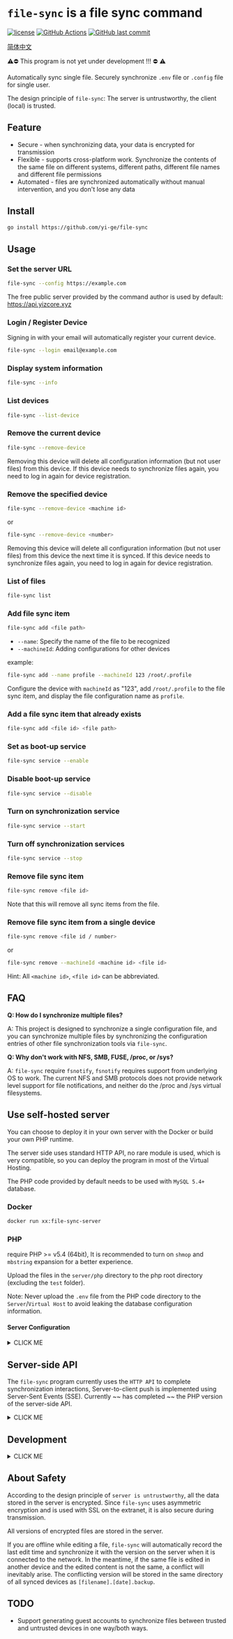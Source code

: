 # `file-sync` is a file sync command

[![license](https://img.shields.io/github/license/yi-ge/file-sync.svg?style=flat-square)](https://github.com/yi-ge/file-sync/blob/master/LICENSE)
[![GitHub Actions](https://img.shields.io/endpoint.svg?url=https%3A%2F%2Factions-badge.atrox.dev%2Fyi-ge%2Ffile-sync%2Fbadge%3Fref%3Dmain&style=flat-square)](https://actions-badge.atrox.dev/yi-ge/file-sync/goto?ref=main)
[![GitHub last commit](https://img.shields.io/github/last-commit/yi-ge/file-sync.svg?style=flat-square)](https://github.com/yi-ge/file-sync)
<!-- [![Test Results](https://gist.github.com/yi-ge/00fdcacb47689d14b8e9fdf7fb0f7288/raw/badge.svg)](https://github.com/yi-ge/file-sync)
[![Coveralls github](https://img.shields.io/coveralls/github/yi-ge/file-sync?style=flat-square)](https://coveralls.io/github/yi-ge/file-sync?branch=main) -->

[简体中文](README_CHS.md)

⚠️⛔️ This program is not yet under development !!! ⛔️ ⚠️

Automatically sync single file. Securely synchronize `.env` file or `.config` file for single user.

The design principle of `file-sync`: The server is untrustworthy, the client (local) is trusted.

## Feature

- Secure - when synchronizing data, your data is encrypted for transmission
- Flexible - supports cross-platform work. Synchronize the contents of the same file on different systems, different paths, different file names and different file permissions
- Automated - files are synchronized automatically without manual intervention, and you don't lose any data

## Install

```bash
go install https://github.com/yi-ge/file-sync
```

## Usage

### Set the server URL

```bash
file-sync --config https://example.com
```

The free public server provided by the command author is used by default: <https://api.yizcore.xyz>

### Login / Register Device

Signing in with your email will automatically register your current device.

```bash
file-sync --login email@example.com
```

### Display system information

```bash
file-sync --info
```

### List devices

```bash
file-sync --list-device
```

### Remove the current device

```bash
file-sync --remove-device
```

Removing this device will delete all configuration information (but not user files) from this device. If this device needs to synchronize files again, you need to log in again for device registration.

### Remove the specified device

```bash
file-sync --remove-device <machine id>
```

or

```bash
file-sync --remove-device <number>
```

Removing this device will delete all configuration information (but not user files) from this device the next time it is synced. If this device needs to synchronize files again, you need to log in again for device registration.

### List of files

```bash
file-sync list
```

### Add file sync item

```bash
file-sync add <file path>
```

- `--name`: Specify the name of the file to be recognized
- `--machineId`: Adding configurations for other devices

example:

```bash
file-sync add --name profile --machineId 123 /root/.profile
```

Configure the device with `machineId` as "123", add `/root/.profile` to the file sync item, and display the file configuration name as `profile`.

### Add a file sync item that already exists

```bash
file-sync add <file id> <file path>
```

### Set as boot-up service

```bash
file-sync service --enable
```

### Disable boot-up service

```bash
file-sync service --disable
```

### Turn on synchronization service

```bash
file-sync service --start
```

### Turn off synchronization services

```bash
file-sync service --stop
```

### Remove file sync item

```bash
file-sync remove <file id>
```

Note that this will remove all sync items from the file.

### Remove file sync item from a single device

```bash
file-sync remove <file id / number>
```

or

```bash
file-sync remove --machineId <machine id> <file id>
```

Hint: All `<machine id>`, `<file id>` can be abbreviated.

## FAQ

**Q: How do I synchronize multiple files?**

A: This project is designed to synchronize a single configuration file, and you can synchronize multiple files by synchronizing the configuration entries of other file synchronization tools via `file-sync`.

**Q: Why don't work with NFS, SMB, FUSE, /proc, or /sys?**

A: `file-sync` require `fsnotify`, `fsnotify` requires support from underlying OS to work. The current NFS and SMB protocols does not provide network level support for file notifications, and neither do the /proc and /sys virtual filesystems.

## Use self-hosted server

You can choose to deploy it in your own server with the Docker or build your own PHP runtime.

The server side uses standard HTTP API, no rare module is used, which is very compatible, so you can deploy the program in most of the Virtual Hosting.

The PHP code provided by default needs to be used with `MySQL 5.4+` database.

### Docker

```bash
docker run xx:file-sync-server
```

### PHP

require PHP >= v5.4 (64bit), It is recommended to turn on `shmop` and `mbstring` expansion for a better experience.

Upload the files in the `server/php` directory to the php root directory (excluding the `test` folder).

Note: Never upload the `.env` file from the PHP code directory to the `Server`/`Virtual Host` to avoid leaking the database configuration information.

#### Server Configuration

<details><summary>CLICK ME</summary>
<p>

##### Apache

You may need to add the following snippet in your Apache HTTP server virtual host configuration or **.htaccess** file.

```apacheconf
RewriteEngine on
RewriteCond %{REQUEST_FILENAME} !-f
RewriteCond %{REQUEST_FILENAME} !-d
RewriteCond $1 !^(index\.php)
RewriteRule ^(.*)$ /index.php/$1 [L]
```

Alternatively, if you’re lucky enough to be using a version of Apache greater than 2.2.15, then you can instead just use this one, single line:

```apacheconf
FallbackResource /index.php
```

##### IIS

For IIS you will need to install URL Rewrite for IIS and then add the following rule to your `web.config`:

```xml
<?xml version="1.0" encoding="UTF-8"?>
<configuration>
    <system.webServer>
        <rewrite>
          <rule name="Toro" stopProcessing="true">
            <match url="^(.*)$" ignoreCase="false" />
              <conditions logicalGrouping="MatchAll">
                <add input="{REQUEST_FILENAME}" matchType="IsFile" ignoreCase="false" negate="true" />
                <add input="{REQUEST_FILENAME}" matchType="IsDirectory" ignoreCase="false" negate="true" />
                <add input="{R:1}" pattern="^(index\.php)" ignoreCase="false" negate="true" />
              </conditions>
            <action type="Rewrite" url="/index.php/{R:1}" />
          </rule>
        </rewrite>
    </system.webServer>
</configuration>
```

##### Nginx

Under the `server` block of your virtual host configuration, you only need to add three lines.

```conf
location / {
  try_files $uri $uri/ /index.php?$args;
}
```

</p>
</details>

## Server-side API

The `file-sync` program currently uses the `HTTP API` to complete synchronization interactions, Server-to-client push is implemented using Server-Sent Events (SSE). Currently ~~ has completed ~~ the PHP version of the server-side API.

<details><summary>CLICK ME</summary>
<p>

Due to frequent changes, currently listed in the Chinese README： [简体中文](README_CHS.md)

</p>
</details>

## Development

<details><summary>CLICK ME</summary>
<p>

### Start the development and debugging environment

In the root file directory has `.env` environment variable configuration file, `GO_ENV` development environment value is `development` and production environment value is `production`.

#### Windows

Install `xampp` and configure `Zend Debugger`, change `DocumentRoot` and `Directory` in `httpd.conf` file to the absolute path where the `server/php` folder is located.

Start Apache, MySQL, and go to `http://localhost/phpmyadmin` to create a database named `file_sync`.

Modify the `.env.example` file in the root directory, and the environment variables in the `server/php/.htaccess.example` file.

**Note:** In `Windows` platform, `PHP_CLI_SERVER_WORKERS` environment variable is not supported, so please use the recommended latest version of `xampp` or `LAMP`, `LNMP` configuration for development and debugging in `Windows` platform. VSCode launch configuration is not applicable to `Windows` platform, do not use F5 to start the debugging environment.

### *unix

Install PHP 5.4+ and MySQL 5.4+, enable `shmop` extension, configure `Zend Debugger`, and create a database named `file_sync`.

Refer to the `.env.example` file in the root directory and the `server/php/.env.example` file for detailed environment variable configuration. Configure the `.htaccess` file according to the `Use self-hosted server` above.

Please set the `PHP_CLI_SERVER_WORKERS` environment variable to a value greater than `1` in order to test the working state of PHP in a Multi-threaded environment (relying on PHP CLI version >= 7.4.0, if you are developing with a lower version of PHP, please configure the `LNMP` or `LAMP` environment).

</p>
</details>

## About Safety

According to the design principle of `server is untrustworthy`, all the data stored in the server is encrypted. Since `file-sync` uses asymmetric encryption and is used with SSL on the extranet, it is also secure during transmission.

All versions of encrypted files are stored in the server.

If you are offline while editing a file, `file-sync` will automatically record the last edit time and synchronize it with the version on the server when it is connected to the network. In the meantime, if the same file is edited in another device and the edited content is not the same, a conflict will inevitably arise. The conflicting version will be stored in the same directory of all synced devices as `[filename].[date].backup`.

## TODO

- Support generating guest accounts to synchronize files between trusted and untrusted devices in one way/both ways.
